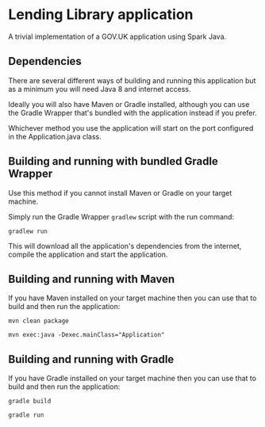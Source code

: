 # Lending Library application
A trivial implementation of a GOV.UK application using Spark Java.

## Dependencies
There are several different ways of building and running this application but as a minimum you will need Java 8 and internet access.

Ideally you will also have Maven or Gradle installed, although you can use the Gradle Wrapper that's bundled with the application instead if you prefer.

Whichever method you use the application will start on the port configured in the Application.java class.

## Building and running with bundled Gradle Wrapper
Use this method if you cannot install Maven or Gradle on your target machine.

Simply run the Gradle Wrapper `gradlew` script with the run command:

`gradlew run`

This will download all the application's dependencies from the internet, compile the application and start the application.

## Building and running with Maven
If you have Maven installed on your target machine then you can use that to build and then run the application:

`mvn clean package`

`mvn exec:java -Dexec.mainClass="Application"`

## Building and running with Gradle
If you have Gradle installed on your target machine then you can use that to build and then run the application:

`gradle build`

`gradle run`